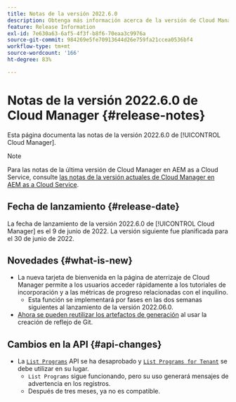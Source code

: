 ```yaml
---
title: Notas de la versión 2022.6.0
description: Obtenga más información acerca de la versión de Cloud Manager 2022.6.0.
feature: Release Information
exl-id: 7e630a63-6af5-4f3f-b8f6-70eaa3c9976a
source-git-commit: 984269e5fe70913644d26e759fa21ccea0536bf4
workflow-type: tm+mt
source-wordcount: '166'
ht-degree: 83%

---
```


# Notas de la versión 2022.6.0 de Cloud Manager {#release-notes}

Esta página documenta las notas de la versión 2022.6.0 de [!UICONTROL Cloud Manager].

>[!NOTE]
>
>Para las notas de la última versión de Cloud Manager en AEM as a Cloud Service, consulte [las notas de la versión actuales de Cloud Manager en AEM as a Cloud Service](https://experienceleague.adobe.com/es/docs/experience-manager-cloud-service/content/release-notes/cloud-manager/current).

## Fecha de lanzamiento {#release-date}

La fecha de lanzamiento de la versión 2022.6.0 de [!UICONTROL Cloud Manager] es el 9 de junio de 2022. La versión siguiente fue planificada para el 30 de junio de 2022.

## Novedades {#what-is-new}

* La nueva tarjeta de bienvenida en la página de aterrizaje de Cloud Manager permite a los usuarios acceder rápidamente a los tutoriales de incorporación y a las métricas de progreso relacionadas con el inquilino.
   * Esta función se implementará por fases en las dos semanas siguientes al lanzamiento de la versión 2022.06.0.
* [Ahora se pueden reutilizar los artefactos de generación](/help/getting-started/project-setup.md#build-artifact-reuse) al usar la creación de reflejo de Git.

## Cambios en la API {#api-changes}

* La [`List Programs`](https://developer.adobe.com/experience-cloud/cloud-manager/reference/api/#operation/getPrograms) API se ha desaprobado y [`List Programs for Tenant`](https://developer.adobe.com/experience-cloud/cloud-manager/reference/api/#operation/getProgramsForTenant) se debe utilizar  en su lugar.
   * `List Programs` sigue funcionando, pero su uso generará mensajes de advertencia en los registros.
   * Después de tres meses, ya no es compatible.
